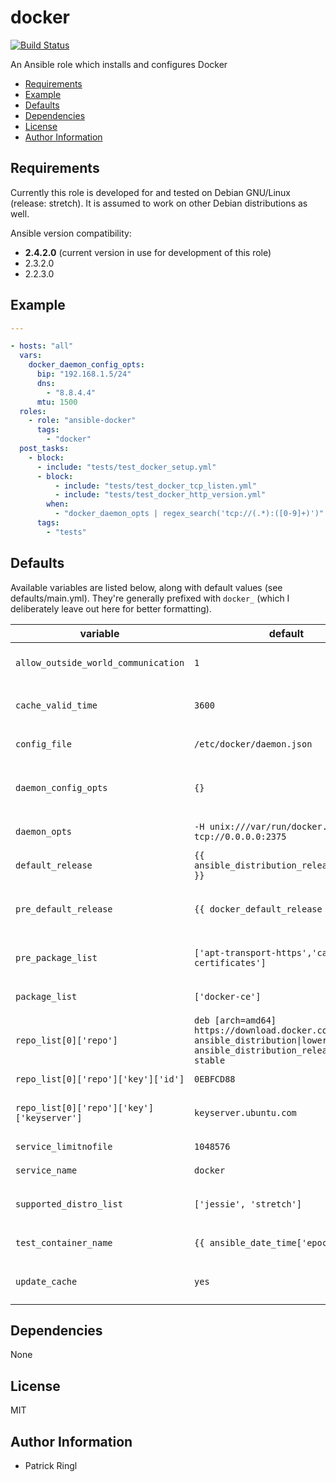 # docker

[![Build Status](https://travis-ci.org/pari-/ansible-docker.svg?branch=master)](https://travis-ci.org/pari-/ansible-docker)

An Ansible role which installs and configures Docker

<!-- toc -->

- [Requirements](#requirements)
- [Example](#example)
- [Defaults](#defaults)
- [Dependencies](#dependencies)
- [License](#license)
- [Author Information](#author-information)

<!-- tocstop -->

## Requirements

Currently this role is developed for and tested on Debian GNU/Linux (release: stretch). It is assumed to work on other Debian distributions as well.

Ansible version compatibility:

- __2.4.2.0__ (current version in use for development of this role)
- 2.3.2.0
- 2.2.3.0

## Example

```yaml
---

- hosts: "all"
  vars:
    docker_daemon_config_opts:
      bip: "192.168.1.5/24"
      dns:
        - "8.8.4.4"
      mtu: 1500
  roles:
    - role: "ansible-docker"
      tags:
        - "docker"
  post_tasks:
    - block:
      - include: "tests/test_docker_setup.yml"
      - block:
          - include: "tests/test_docker_tcp_listen.yml"
          - include: "tests/test_docker_http_version.yml"
        when:
          - "docker_daemon_opts | regex_search('tcp://(.*):([0-9]+)')"
      tags:
        - "tests"
```

## Defaults

Available variables are listed below, along with default values (see defaults/main.yml). They're generally prefixed with `docker_` (which I deliberately leave out here for better formatting).

variable | default | notes
-------- | ------- | -----
`allow_outside_world_communication` | `1` | `Allow communicating to the outside world``
`cache_valid_time` | `3600` | `Update the apt cache if its older than the set value (in seconds)`
`config_file` | `/etc/docker/daemon.json` | `Absolute path to docker's configuration file`
`daemon_config_opts` | `{}` | `Configuration hash that accepts docker daemon configuration optons`
`daemon_opts` | `-H unix:///var/run/docker.sock -H tcp://0.0.0.0:2375` | `Daemon opts that can't be overriden via daemon.json`
`default_release` | `{{ ansible_distribution_release\|lower }}` | `The default release to install packages from`
`pre_default_release` | `{{ docker_default_release }}` | `The default release to install packages (pre_package_list) from`
`pre_package_list` | `['apt-transport-https','ca-certificates']` | `The list of prerequisite packages to be installed`
`package_list` | `['docker-ce']` | `The list of packages to be installed`
`repo_list[0]['repo']` | `deb [arch=amd64] https://download.docker.com/linux/{{ ansible_distribution\|lower }} {{ ansible_distribution_release }} stable` | `Source string for the repositories`
`repo_list[0]['repo']['key']['id']` | `0EBFCD88` | `Identifier of (the repository) key`
`repo_list[0]['repo']['key']['keyserver']` | `keyserver.ubuntu.com` | `Keyserver to retrieve the key (for the repository) from`
`service_limitnofile` | `1048576` | `Docker daemons nofile limit`
`service_name` | `docker` | `Name of the service`
`supported_distro_list` | `['jessie', 'stretch']` | `A list of distribution releases this role supports`
`test_container_name` | `{{ ansible_date_time['epoch'] }}` | `The name of the container that is used in tests/`
`update_cache` | `yes` | `Run the equivalent of apt-get update before the operation`

## Dependencies

None

## License

MIT

## Author Information

* Patrick Ringl
